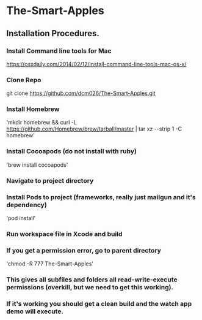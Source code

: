 # The-Smart-Apples

## Installation Procedures.

### Install Command line tools for Mac
https://osxdaily.com/2014/02/12/install-command-line-tools-mac-os-x/

### Clone Repo
git clone https://github.com/dcm026/The-Smart-Apples.git

### Install Homebrew
'mkdir homebrew && curl -L https://github.com/Homebrew/brew/tarball/master | tar xz --strip 1 -C homebrew'

### Install Cocoapods (do not install with ruby)
'brew install cocoapods'

### Navigate to project directory

### Install Pods to project (frameworks, really just mailgun and it's dependency)
'pod install'

### Run workspace file in Xcode and build

### If you get a permission error, go to parent directory
'chmod -R 777 The-Smart-Apples'

### This gives all subfiles and folders all read-write-execute permissions (overkill, but we need to get this working).

### If it's working you should get a clean build and the watch app demo will execute.
